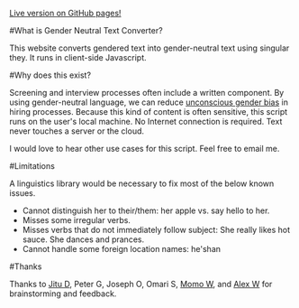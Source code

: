 [Live version on GitHub pages!](https://jewang.github.io/gender-neutral-text-converter/)

#What is Gender Neutral Text Converter? 

This website converts gendered text into gender-neutral text using
singular they. It
runs in client-side Javascript. 

#Why does this exist?

Screening and interview processes often include a written component. By using gender-neutral language, we can reduce [unconscious gender
bias](https://diversity.ucsf.edu/resources/unconscious-bias) in hiring
processes. Because this kind of content is often sensitive, this script runs
on the user's local machine. No Internet connection is required. Text never touches a server or the cloud.

I would love to hear other use cases for this script. Feel free to email me.

#Limitations

A linguistics library would be necessary to fix most of the below known issues.

* Cannot distinguish her to their/them: her apple vs. say hello to her.
* Misses some irregular verbs.
* Misses verbs that do not immediately follow subject: She really likes hot sauce. She dances and prances.
* Cannot handle some foreign location names: he'shan

#Thanks

Thanks to [Jitu D](https://github.com/r2jitu), Peter G, Joseph O, Omari S, [Momo W](https://github.com/maurwang), and [Alex W](http://oldspeak.us/) for brainstorming and feedback.
